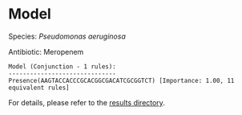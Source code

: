
# Model

Species: *Pseudomonas aeruginosa*

Antibiotic: Meropenem

```
Model (Conjunction - 1 rules):
------------------------------
Presence(AAGTACCACCCGCACGGCGACATCGCGGTCT) [Importance: 1.00, 11 equivalent rules]

```

For details, please refer to the [results directory](../../../../../results/scm_b/pseudomonas%20aeruginosa/meropenem/repeat_9/).

